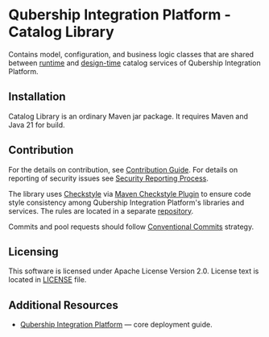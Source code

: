 # Qubership Integration Platform - Catalog Library

Contains model, configuration, and business logic classes that are shared between [runtime](https://github.com/Netcracker/qubership-integration-runtime-catalog) and [design-time](https://github.com/Netcracker/qubership-integration-designtime-catalog) catalog services of Qubership Integration Platform.

## Installation

Catalog Library is an ordinary Maven jar package. It requires Maven and Java 21 for build. 

## Contribution

For the details on contribution, see [Contribution Guide](CONTRIBUTING.md). For details on reporting of security issues see [Security Reporting Process](SECURITY.md). 

The library uses [Checkstyle](https://checkstyle.org/) via [Maven Checkstyle Plugin](https://maven.apache.org/plugins/maven-checkstyle-plugin/) to ensure code style consistency among Qubership Integration Platform's libraries and services. The rules are located in a separate [repository](https://github.com/Netcracker/qubership-integration-checkstyle). 

Commits and pool requests should follow [Conventional Commits](https://www.conventionalcommits.org/en/v1.0.0/) strategy.

## Licensing

This software is licensed under Apache License Version 2.0. License text is located in [LICENSE](LICENSE) file.

## Additional Resources

- [Qubership Integration Platform](https://github.com/Netcracker/qubership-integration-platform) — сore deployment guide.
